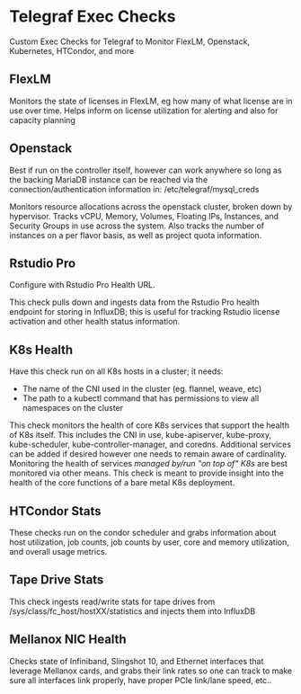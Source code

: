 # Telegraf Exec Checks
Custom Exec Checks for Telegraf to Monitor FlexLM, Openstack, Kubernetes, HTCondor, and more

## FlexLM
Monitors the state of licenses in FlexLM, eg how many of what license are in use over time.  Helps inform on license utilization for alerting and also for capacity planning

## Openstack
Best if run on the controller itself, however can work anywhere so long as the backing MariaDB instance can be reached via the connection/authentication information in: /etc/telegraf/mysql_creds

Monitors resource allocations across the openstack cluster, broken down by hypervisor.  Tracks vCPU, Memory, Volumes, Floating IPs, Instances, and Security Groups in use across the system.  Also tracks the number of instances on a per flavor basis, as well as project quota information.  

## Rstudio Pro
Configure with Rstudio Pro Health URL.  

This check pulls down and ingests data from the Rstudio Pro health endpoint for storing in InfluxDB; this is useful for tracking Rstudio license activation and other health status information. 

## K8s Health
Have this check run on all K8s hosts in a cluster; it needs:
- The name of the CNI used in the cluster (eg. flannel, weave, etc)
- The path to a kubectl command that has permissions to view all namespaces on the cluster

This check monitors the health of core K8s services that support the health of K8s itself.  This includes the CNI in use, kube-apiserver, kube-proxy, kube-scheduler, kube-controller-manager, and coredns.  Additional services can be added if desired however one needs to remain aware of cardinality.  Monitoring the health of services *managed by/run "on top of" K8s* are best monitored via other means.  This check is meant to provide insight into the health of the core functions of a bare metal K8s deployment. 

## HTCondor Stats
These checks run on the condor scheduler and grabs information about host utilization, job counts, job counts by user, core and memory utilization, and overall usage metrics. 

## Tape Drive Stats
This check ingests read/write stats for tape drives from /sys/class/fc_host/hostXX/statistics and injects them into InfluxDB

## Mellanox NIC Health
Checks state of Infiniband, Slingshot 10, and Ethernet interfaces that leverage Mellanox cards, and grabs their link rates so one can track to make sure all interfaces link properly, have proper PCIe link/lane speed, etc..
